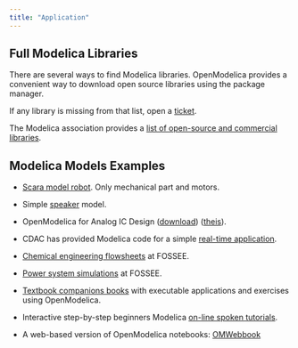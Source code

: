 ```yaml
---
title: "Application"
---
```


## Full Modelica Libraries

There are several ways to find Modelica libraries.
OpenModelica provides a convenient way to download open source libraries using the package manager.

If any library is missing from that list, open a [ticket](https://github.com/OpenModelica/OMPackageManager/issues/new).

The Modelica association provides a [list of open-source and commercial libraries](https://modelica.org/libraries.html).

## Modelica Models Examples

* [Scara model robot](/examples/Scara.mo). Only mechanical part and motors.
* Simple [speaker](/examples/Speaker.mo) model.
* OpenModelica for Analog IC Design ([download](AnalogIC4OpenModelica.zip)) ([theis](http://urn.kb.se/resolve?urn=urn:nbn:se:liu:diva-70657)).
* CDAC has provided Modelica code for a simple [real-time application](/examples/CDAC%20Real%20Time%20Application.zip).
* [Chemical engineering flowsheets](https://om.fossee.in/chemical/flowsheeting-project/completed-flowsheet) at FOSSEE.
* [Power system simulations](https://om.fossee.in/powersystems/pssp/completed-pssp) at FOSSEE.

* [Textbook companions books](https://om.fossee.in/textbook-companion/completed-books)  with executable applications and exercises using OpenModelica.
* Interactive step-by-step beginners Modelica [on-line spoken tutorials](http://spoken-tutorial.org/tutorial-search/?search_foss=OpenModelica&search_language=English).
* A web-based version of OpenModelica notebooks: [OMWebbook](http://omwebbook.openmodelica.org/)

